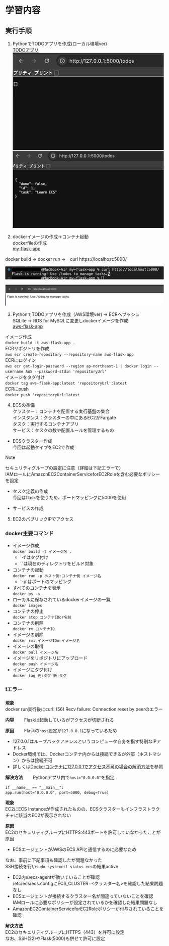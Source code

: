 # 学習内容  
## 実行手順  
1. PythonでTODOアプリを作成(ローカル環境ver)  
[TODOアプリ](TODOsub.py)  
![空実行](img2/ECS-pthon/picture02.png)  
![追記実行](img2/ECS-pthon/picture01.png)  
  
2. dockerイメージの作成→コンテナ起動  
dockerfileの作成  
[my-flask-app](my-flask-app)  
  
docker build → docker run →　curl https://localhost:5000/  
  
![実行確認](img2/ECS-pthon/picture03.png)  
  
![実行](img2/ECS-pthon/picture04.png)  
  
3. PythonでTODOアプリを作成（AWS環境ver) → ECRへプッシュ  
SQLite → RDS for MySQLに変更しdockerイメージを作成  
[aws-flask-app](aws-flask-app)  

イメージ作成  
```docker build -t aws-flask-app .```  
ECRリポジトリを作成  
```aws ecr create-repository --repository-name aws-flask-app```  
ECRにログイン  
```aws ecr get-login-password --region ap-northeast-1 | docker login --username AWS --password-stdin 'repositoryUrl'```  
イメージをタグ付け  
```docker tag aws-flask-app:latest 'repositoryUrl':latest```  
ECRにpush  
```docker push 'repositoryUrl:latest```  

4. ECSの準備  
クラスター：コンテナを配置する実行基盤の集合  
インスタンス：クラスターの中にあるEC2かFargate  
タスク：実行するコンテナアプリ  
サービス：タスクの数や配置ルールを管理するもの  
  
* ECSクラスター作成  
今回は起動タイプをEC2で作成  
>[!NOTE]
>セキュリティグループの設定に注意（詳細は下記エラーで）  
>IAMロールにAmazonEC2ContainerServiceforEC2Roleを含む必要なポリシーを設定  
  
* タスク定義の作成  
今回はflaskを使うため、ポートマッピングに5000を使用  
  
* サービスの作成  

5. EC2のパブリックIPでアクセス  
### docker主要コマンド  
* イメージ作成  
```docker build -t イメージ名 .```  
    - '-t'はタグ付け
    - '.'は現在のディレクトリをビルド対象  
* コンテナの起動  
```docker run -p ホスト側:コンテナ側 イメージ名```
    - '-p'はポートのマッピング  
* すべてのコンテナを表示  
```docker ps -a```  
* ローカルに保存されているdockerイメージの一覧  
```docker images```  
* コンテナの停止  
```docker stop コンテナIDor名前```  
* コンテナの削除  
```docker rm コンテナID```  
* イメージの削除  
```docker rmi イメージIDorイメージ名```  
* イメージの取得  
```docker pull イメージ名```  
* イメージをリポジトリにアップロード  
```docker push イメージ名```  
* イメージにタグ付け  
```docker tag 元:タグ 新:タグ```  

### ❗️エラー  

  
**現象**  
docker run実行後にcurl: (56) Recv failure: Connection reset by peerのエラー    
  
**内容**　　
Flaskは起動しているがアクセスが切断される  
  
**原因**　　
Flaskの`host`設定が`127.0.0.1`になっているため  

- 127.0.0.1はループバックアドレスというコンピュータ自身を指す特別なIPアドレス  
- Docker環境では、Dockerコンテナ内からは接続できるが外部（ホストマシン）からは接続不可  
- 詳しくは[Dockerコンテナに127.0.0.1でアクセス不可の場合の解消方法](https://qiita.com/taichikanaya_1989/items/5f60b55e847a33f8db41)を参照  
  
**解決方法**　　
Pythonアプリ内で`host="0.0.0.0"`を指定  
```
if __name__ == "__main__":
app.run(host="0.0.0.0", port=5000, debug=True)
```  
  
**現象**  
EC2にECS Instanceが作成されたものの、ECSクラスターもインフラストラクチャに該当のEC2が表示されない  
  
**原因**  
EC2のセキュリティグループにHTTPS:443ポートを許可していなかったことが原因
- ECSエージェントがAWSのECS APIと通信するのに必要なため  
  
なお、事前に下記事項も確認したが問題なかった  
SSH接続を行い```sudo systemctl status ecs```の結果active
- EC2内のecs-agentが動いていることが確認  
/etc/ecs/ecs.configにECS_CLUSTER=<クラスター名>を確認した結果問題なし
- ECSエージェントが接続するクラスター名が間違っていないことを確認  
IAMロールに必要なポリシーが設定されているかを確認した結果問題なし
- AmazonEC2ContainerServiceforEC2Roleポリシーが付与されていることを確認  
  
**解決方法**  
EC2のセキュリティグループにHTTPS（443）を許可に設定  
なお、SSH(22)やFlask(5000)も併せて許可に設定  
